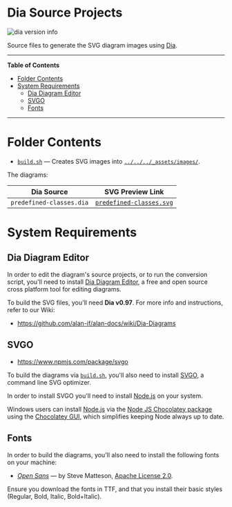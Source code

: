 # Dia Source Projects

![dia version info][dia badge]

Source files to generate the SVG diagram images using [Dia].

-----

**Table of Contents**

<!-- MarkdownTOC autolink="true" bracket="round" autoanchor="false" lowercase="only_ascii" uri_encoding="true" levels="1,2,3" -->

- [Folder Contents](#folder-contents)
- [System Requirements](#system-requirements)
    - [Dia Diagram Editor](#dia-diagram-editor)
    - [SVGO](#svgo)
    - [Fonts](#fonts)

<!-- /MarkdownTOC -->

-----


# Folder Contents

- [`build.sh`][build.sh] — Creates SVG images into [`../../../_assets/images/`][_assets/images/].

The diagrams:

|        Dia Source        |                  SVG Preview Link                  |
|--------------------------|----------------------------------------------------|
| `predefined-classes.dia` | [`predefined-classes.svg`][predefined-classes.svg] |



# System Requirements

## Dia Diagram Editor

In order to edit the diagram's source projects, or to run the conversion script, you'll need to install [Dia Diagram Editor], a free and open source cross platform tool for editing diagrams.

To build the SVG files, you'll need __Dia v0.97__.
For more info and instructions, refer to our Wiki:

- https://github.com/alan-if/alan-docs/wiki/Dia-Diagrams

## SVGO

- https://www.npmjs.com/package/svgo

To build the diagrams via [`build.sh`][build.sh], you'll also need to install [SVGO], a command line SVG optimizer.

In order to install SVGO you'll need to install [Node.js] on your system.

Windows users can install [Node.js] via the [Node JS Chocolatey package] using the [Chocolatey GUI], which simplifies keeping Node always up to date.

## Fonts

In order to build the diagrams, you'll also need to install the following fonts on your machine:

- _[Open Sans]_ — by Steve Matteson, [Apache License 2.0].

Ensure you download the fonts in TTF, and that you install their basic styles (Regular, Bold, Italic, Bold+Italic).

<!-----------------------------------------------------------------------------
                               REFERENCE LINKS
------------------------------------------------------------------------------>

[Apache License 2.0]: https://www.apache.org/licenses/LICENSE-2.0 "View the Apache License version 2.0"

<!-- Dia -->

[Dia]: http://dia-installer.de/ "Visit Dia's website"
[Dia Diagram Editor]: http://dia-installer.de/ "Visit Dia's website"
[dia badge]: https://img.shields.io/badge/Dia-0.97-brightgreen

<!-- SVGO -->

[SVGO]: https://www.npmjs.com/package/svgo "SVGO homepage at NPM"
[Node.js]: https://nodejs.org/ "Visit Node.js website"
[Node JS Chocolatey package]: https://community.chocolatey.org/packages/nodejs "Node.js package at Chocolatey"

[Chocolatey GUI]: https://community.chocolatey.org/packages/ChocolateyGUI "Chocolatey GUI package at Chocolatey"
[Chocolatey]: https://chocolatey.org "Visit Chocolatey website"

<!-- Fonts -->

[Open Sans]: https://fonts.google.com/specimen/Open+Sans

<!-- project files -->

[_assets/images/]: ../../../_assets/images/ "Navigate to images folder"

[build.sh]: ./build.sh "View source script"

[predefined-classes.svg]: ../../../_assets/images/predefined-classes.svg "Click to preview image"

<!-- EOF -->
